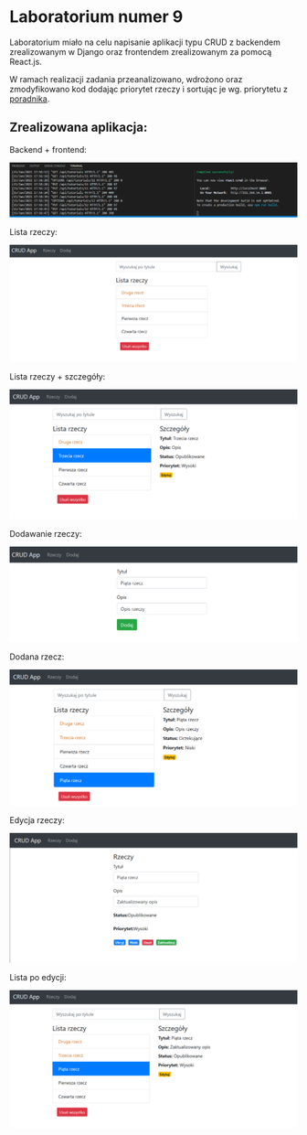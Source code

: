# Laboratorium numer 9

Laboratorium miało na celu napisanie aplikacji typu CRUD z backendem zrealizowanym w Django oraz frontendem zrealizowanym za pomocą React.js.

W ramach realizacji zadania przeanalizowano, wdrożono oraz zmodyfikowano kod dodając priorytet rzeczy i sortując je wg. priorytetu z [poradnika](https://bezkoder.com/django-react-axios-rest-framework/).


## Zrealizowana aplikacja:

Backend + frontend:

![backend](images/backend.png)

Lista rzeczy:

![lista](images/lista.png)

Lista rzeczy + szczegóły:

![lista2](images/lista2.png)

Dodawanie rzeczy:

![add](images/add.png)

Dodana rzecz:

![added](images/added.png)

Edycja rzeczy:

![edit](images/edit.png)

Lista po edycji:

![edited](images/edited.png)

